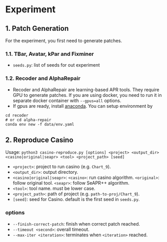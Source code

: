 # Experiment

## 1. Patch Generation
For the experiment, you first need to generate patches.

### 1.1. TBar, Avatar, kPar and Fixminer
* ```seeds.py```: list of seeds for out experiment

### 1.2. Recoder and AlphaRepair

 * Recoder and AlphaRepair are learning-based APR tools. They require GPU to generate patches. 
 If you are using docker, you need to run it in separate docker container with `--gpus=all` options. 
* If gpus are ready, install [anaconda](https://www.anaconda.com/). 
  You can setup environment by
```
cd recoder
# or cd alpha-repair
conda env new -f data/env.yaml
```


## 2. Reproduce Casino
Usage: `python3 casino-reproduce.py [options] <project> <output_dir> <casino|original|seapr> <tool> <project_path> [seed]`

* `<project>`: project to run casino (e.g. `Chart_9`).
* `<output_dir>`: output directory.
* `<casino|original|seapr>`: `<casino>`: run casino algorithm. `<original>`: follow original tool. `<seapr>`: follow SeAPR++ algorithm.
* `<tool>`: tool name. must be lower case.
* `<project_path>`: path of project (e.g. `path-to-proj/Chart_9`).
* `[seed]`: seed for Casino. default is the first seed in `seeds.py`.

### options
* `--finish-correct-patch`: finish when correct patch reached.
* `--timeout <second>`: overall timeout.
* `--max-iter <iteration>`: terminates when `<iteration>` reached.



